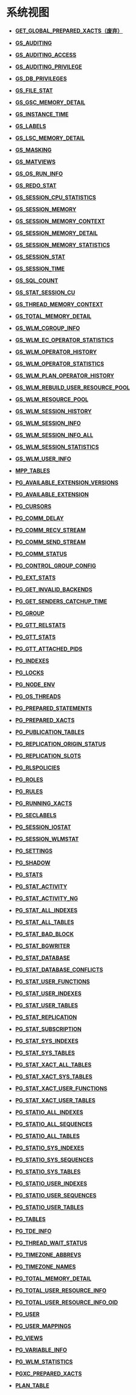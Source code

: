 # 系统视图<a name="ZH-CN_TOPIC_0289901002"></a>

-   **[GET\_GLOBAL\_PREPARED\_XACTS（废弃）](GET_GLOBAL_PREPARED_XACTS_废弃.md)**  

-   **[GS\_AUDITING](GS_AUDITING.md)**  

-   **[GS\_AUDITING\_ACCESS](GS_AUDITING_ACCESS.md)**  

-   **[GS\_AUDITING\_PRIVILEGE](GS_AUDITING_PRIVILEGE.md)**  

-   **[GS\_DB\_PRIVILEGES](GS_DB_PRIVILEGES.md)**  

-   **[GS\_FILE\_STAT](GS_FILE_STAT.md)**  

-   **[GS\_GSC\_MEMORY\_DETAIL](GS_GSC_MEMORY_DETAIL.md)**  

-   **[GS\_INSTANCE\_TIME](GS_INSTANCE_TIME.md)**  

-   **[GS\_LABELS](GS_LABELS.md)**  

-   **[GS\_LSC\_MEMORY\_DETAIL](GS_LSC_MEMORY_DETAIL.md)**  

-   **[GS\_MASKING](GS_MASKING.md)**  

-   **[GS\_MATVIEWS](GS_MATVIEWS.md)**  

-   **[GS\_OS\_RUN\_INFO](GS_OS_RUN_INFO.md)**  

-   **[GS\_REDO\_STAT](GS_REDO_STAT.md)**  

-   **[GS\_SESSION\_CPU\_STATISTICS](GS_SESSION_CPU_STATISTICS.md)**  

-   **[GS\_SESSION\_MEMORY](GS_SESSION_MEMORY.md)**  

-   **[GS\_SESSION\_MEMORY\_CONTEXT](GS_SESSION_MEMORY_CONTEXT.md)**  

-   **[GS\_SESSION\_MEMORY\_DETAIL](GS_SESSION_MEMORY_DETAIL.md)**  

-   **[GS\_SESSION\_MEMORY\_STATISTICS](GS_SESSION_MEMORY_STATISTICS.md)**  

-   **[GS\_SESSION\_STAT](GS_SESSION_STAT.md)**  

-   **[GS\_SESSION\_TIME](GS_SESSION_TIME.md)**  

-   **[GS\_SQL\_COUNT](GS_SQL_COUNT.md)**  

-   **[GS\_STAT\_SESSION\_CU](GS_STAT_SESSION_CU.md)**  

-   **[GS\_THREAD\_MEMORY\_CONTEXT](GS_THREAD_MEMORY_CONTEXT.md)**  

-   **[GS\_TOTAL\_MEMORY\_DETAIL](GS_TOTAL_MEMORY_DETAIL.md)**  

-   **[GS\_WLM\_CGROUP\_INFO](GS_WLM_CGROUP_INFO.md)**  

-   **[GS\_WLM\_EC\_OPERATOR\_STATISTICS](GS_WLM_EC_OPERATOR_STATISTICS.md)**  

-   **[GS\_WLM\_OPERATOR\_HISTORY](GS_WLM_OPERATOR_HISTORY.md)**  

-   **[GS\_WLM\_OPERATOR\_STATISTICS](GS_WLM_OPERATOR_STATISTICS.md)**  

-   **[GS\_WLM\_PLAN\_OPERATOR\_HISTORY](GS_WLM_PLAN_OPERATOR_HISTORY.md)**  

-   **[GS\_WLM\_REBUILD\_USER\_RESOURCE\_POOL](GS_WLM_REBUILD_USER_RESOURCE_POOL.md)**  

-   **[GS\_WLM\_RESOURCE\_POOL](GS_WLM_RESOURCE_POOL.md)**  

-   **[GS\_WLM\_SESSION\_HISTORY](GS_WLM_SESSION_HISTORY.md)**  

-   **[GS\_WLM\_SESSION\_INFO](GS_WLM_SESSION_INFO.md)**  

-   **[GS\_WLM\_SESSION\_INFO\_ALL](GS_WLM_SESSION_INFO_ALL.md)**  

-   **[GS\_WLM\_SESSION\_STATISTICS](GS_WLM_SESSION_STATISTICS.md)**  

-   **[GS\_WLM\_USER\_INFO](GS_WLM_USER_INFO.md)**  

-   **[MPP\_TABLES](MPP_TABLES.md)**  

-   **[PG\_AVAILABLE\_EXTENSION\_VERSIONS](PG_AVAILABLE_EXTENSION_VERSIONS.md)**  

-   **[PG\_AVAILABLE\_EXTENSION](PG_AVAILABLE_EXTENSIONS.md)**  

-   **[PG\_CURSORS](PG_CURSORS.md)**  

-   **[PG\_COMM\_DELAY](PG_COMM_DELAY.md)**  

-   **[PG\_COMM\_RECV\_STREAM](PG_COMM_RECV_STREAM.md)**  

-   **[PG\_COMM\_SEND\_STREAM](PG_COMM_SEND_STREAM.md)**  

-   **[PG\_COMM\_STATUS](PG_COMM_STATUS.md)**  

-   **[PG\_CONTROL\_GROUP\_CONFIG](PG_CONTROL_GROUP_CONFIG.md)**  

-   **[PG\_EXT\_STATS](PG_EXT_STATS.md)**  

-   **[PG\_GET\_INVALID\_BACKENDS](PG_GET_INVALID_BACKENDS.md)**  

-   **[PG\_GET\_SENDERS\_CATCHUP\_TIME](PG_GET_SENDERS_CATCHUP_TIME.md)**  

-   **[PG\_GROUP](PG_GROUP.md)**  

-   **[PG\_GTT\_RELSTATS](PG_GTT_RELSTATS.md)**  

-   **[PG\_GTT\_STATS](PG_GTT_STATS.md)**  

-   **[PG\_GTT\_ATTACHED\_PIDS](PG_GTT_ATTACHED_PIDS.md)**  

-   **[PG\_INDEXES](PG_INDEXES.md)**  

-   **[PG\_LOCKS](PG_LOCKS.md)**  

-   **[PG\_NODE\_ENV](PG_NODE_ENV.md)**  

-   **[PG\_OS\_THREADS](PG_OS_THREADS.md)**  

-   **[PG\_PREPARED\_STATEMENTS](PG_PREPARED_STATEMENTS.md)**  

-   **[PG\_PREPARED\_XACTS](PG_PREPARED_XACTS.md)**  

-   **[PG\_PUBLICATION\_TABLES](PG_PUBLICATION_TABLES.md)**  

-   **[PG\_REPLICATION\_ORIGIN\_STATUS](PG_REPLICATION_ORIGIN_STATUS.md)**  

-   **[PG\_REPLICATION\_SLOTS](PG_REPLICATION_SLOTS.md)**  

-   **[PG\_RLSPOLICIES](PG_RLSPOLICIES.md)**  

-   **[PG\_ROLES](PG_ROLES.md)**  

-   **[PG\_RULES](PG_RULES.md)**  

-   **[PG\_RUNNING\_XACTS](PG_RUNNING_XACTS.md)**  

-   **[PG\_SECLABELS](PG_SECLABELS.md)**  

-   **[PG\_SESSION\_IOSTAT](PG_SESSION_IOSTAT.md)**  

-   **[PG\_SESSION\_WLMSTAT](PG_SESSION_WLMSTAT.md)**  

-   **[PG\_SETTINGS](PG_SETTINGS.md)**  

-   **[PG\_SHADOW](PG_SHADOW.md)**  

-   **[PG\_STATS](PG_STATS.md)**  

-   **[PG\_STAT\_ACTIVITY](PG_STAT_ACTIVITY.md)**  

-   **[PG\_STAT\_ACTIVITY\_NG](PG_STAT_ACTIVITY_NG.md)**  

-   **[PG\_STAT\_ALL\_INDEXES](PG_STAT_ALL_INDEXES.md)**  

-   **[PG\_STAT\_ALL\_TABLES](PG_STAT_ALL_TABLES.md)**  

-   **[PG\_STAT\_BAD\_BLOCK](PG_STAT_BAD_BLOCK.md)**  

-   **[PG\_STAT\_BGWRITER](PG_STAT_BGWRITER.md)**  

-   **[PG\_STAT\_DATABASE](PG_STAT_DATABASE.md)**  

-   **[PG\_STAT\_DATABASE\_CONFLICTS](PG_STAT_DATABASE_CONFLICTS.md)**  

-   **[PG\_STAT\_USER\_FUNCTIONS](PG_STAT_USER_FUNCTIONS.md)**  

-   **[PG\_STAT\_USER\_INDEXES](PG_STAT_USER_INDEXES.md)**  

-   **[PG\_STAT\_USER\_TABLES](PG_STAT_USER_TABLES.md)**  

-   **[PG\_STAT\_REPLICATION](PG_STAT_REPLICATION.md)**  

-   **[PG\_STAT\_SUBSCRIPTION](PG_STAT_SUBSCRIPTION.md)**  

-   **[PG\_STAT\_SYS\_INDEXES](PG_STAT_SYS_INDEXES.md)**  

-   **[PG\_STAT\_SYS\_TABLES](PG_STAT_SYS_TABLES.md)**  

-   **[PG\_STAT\_XACT\_ALL\_TABLES](PG_STAT_XACT_ALL_TABLES.md)**  

-   **[PG\_STAT\_XACT\_SYS\_TABLES](PG_STAT_XACT_SYS_TABLES.md)**  

-   **[PG\_STAT\_XACT\_USER\_FUNCTIONS](PG_STAT_XACT_USER_FUNCTIONS.md)**  

-   **[PG\_STAT\_XACT\_USER\_TABLES](PG_STAT_XACT_USER_TABLES.md)**  

-   **[PG\_STATIO\_ALL\_INDEXES](PG_STATIO_ALL_INDEXES.md)**  

-   **[PG\_STATIO\_ALL\_SEQUENCES](PG_STATIO_ALL_SEQUENCES.md)**  

-   **[PG\_STATIO\_ALL\_TABLES](PG_STATIO_ALL_TABLES.md)**  

-   **[PG\_STATIO\_SYS\_INDEXES](PG_STATIO_SYS_INDEXES.md)**  

-   **[PG\_STATIO\_SYS\_SEQUENCES](PG_STATIO_SYS_SEQUENCES.md)**  

-   **[PG\_STATIO\_SYS\_TABLES](PG_STATIO_SYS_TABLES.md)**  

-   **[PG\_STATIO\_USER\_INDEXES](PG_STATIO_USER_INDEXES.md)**  

-   **[PG\_STATIO\_USER\_SEQUENCES](PG_STATIO_USER_SEQUENCES.md)**  

-   **[PG\_STATIO\_USER\_TABLES](PG_STATIO_USER_TABLES.md)**  

-   **[PG\_TABLES](PG_TABLES.md)**  

-   **[PG\_TDE\_INFO](PG_TDE_INFO.md)**  

-   **[PG\_THREAD\_WAIT\_STATUS](PG_THREAD_WAIT_STATUS.md)**  

-   **[PG\_TIMEZONE\_ABBREVS](PG_TIMEZONE_ABBREVS.md)**  

-   **[PG\_TIMEZONE\_NAMES](PG_TIMEZONE_NAMES.md)**  

-   **[PG\_TOTAL\_MEMORY\_DETAIL](PG_TOTAL_MEMORY_DETAIL.md)**  

-   **[PG\_TOTAL\_USER\_RESOURCE\_INFO](PG_TOTAL_USER_RESOURCE_INFO.md)**  

-   **[PG\_TOTAL\_USER\_RESOURCE\_INFO\_OID](PG_TOTAL_USER_RESOURCE_INFO_OID.md)**  

-   **[PG\_USER](PG_USER.md)**  

-   **[PG\_USER\_MAPPINGS](PG_USER_MAPPINGS.md)**  

-   **[PG\_VIEWS](PG_VIEWS.md)**  

-   **[PG\_VARIABLE\_INFO](PG_VARIABLE_INFO.md)**  

-   **[PG\_WLM\_STATISTICS](PG_WLM_STATISTICS.md)**  

-   **[PGXC\_PREPARED\_XACTS](PGXC_PREPARED_XACTS.md)**  

-   **[PLAN\_TABLE](PLAN_TABLE.md)**  


